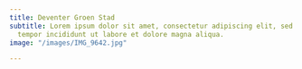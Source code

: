 ```yaml
---
title: Deventer Groen Stad
subtitle: Lorem ipsum dolor sit amet, consectetur adipiscing elit, sed do eiusmod
  tempor incididunt ut labore et dolore magna aliqua.
image: "/images/IMG_9642.jpg"

---
```

